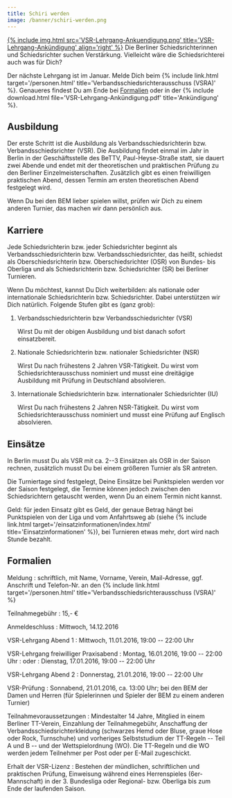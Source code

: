 ```yaml
---
title: Schiri werden
image: /banner/schiri-werden.png
---
```


[{% include img.html src='VSR-Lehrgang-Ankuendigung.png' title='VSR-Lehrgang-Ankündigung' align='right' %}](/img/VSR-Lehrgang-Ankuendigung.png)
Die Berliner Schiedsrichterinnen und Schiedsrichter suchen Verstärkung.
Vielleicht wäre die Schiedsrichterei auch was für Dich?

Der nächste Lehrgang ist im Januar.
Melde Dich beim {% include link.html target='/personen.html' title='Verbandsschiedsrichterausschuss (VSRA)' %}.
Genaueres findest Du am Ende bei [Formalien](#formalien) oder in der {% include download.html file='VSR-Lehrgang-Ankündigung.pdf' title='Ankündigung' %}.


## Ausbildung

Der erste Schritt ist die Ausbildung als Verbandsschiedsrichterin bzw. Verbandsschiedsrichter (VSR).
Die Ausbildung findet einmal im Jahr in Berlin in der Geschäftsstelle des BeTTV, Paul-Heyse-Straße statt, sie dauert zwei Abende und endet mit der theoretischen und praktischen Prüfung zu den Berliner Einzelmeisterschaften.
Zusätzlich gibt es einen freiwilligen praktischen Abend, dessen Termin am ersten theoretischen Abend festgelegt wird.

Wenn Du bei den BEM lieber spielen willst, prüfen wir Dich zu einem anderen Turnier, das machen wir dann persönlich aus.


## Karriere

Jede Schiedsrichterin bzw. jeder Schiedsrichter beginnt als Verbandsschiedsrichterin bzw. Verbandsschiedsrichter, das heißt, schiedst als Oberschiedsrichterin bzw. Oberschiedsrichter (OSR) von Bundes- bis Oberliga und als Schiedsrichterin bzw. Schiedsrichter (SR) bei Berliner Turnieren.

Wenn Du möchtest, kannst Du Dich weiterbilden: als nationale oder internationale Schiedsrichterin bzw. Schiedsrichter.
Dabei unterstützen wir Dich natürlich.
Folgende Stufen gibt es (ganz grob):

1. Verbandsschiedsrichterin bzw Verbandsschiedsrichter (VSR)

	Wirst Du mit der obigen Ausbildung und bist danach sofort einsatzbereit.

2. Nationale Schiedsrichterin bzw. nationaler Schiedsrichter (NSR)

	Wirst Du nach frühestens 2 Jahren VSR-Tätigkeit.
	Du wirst vom Schiedsrichterausschuss nominiert und musst eine dreitägige Ausbildung mit Prüfung in Deutschland absolvieren.

3. Internationale Schiedsrichterin bzw. internationaler Schiedsrichter (IU)

	Wirst Du nach frühestens 2 Jahren NSR-Tätigkeit.
	Du wirst vom Schiedsrichterausschuss nominiert und musst eine Prüfung auf Englisch absolvieren.

## Einsätze

In Berlin musst Du als VSR mit ca. 2--3 Einsätzen als OSR in der Saison rechnen, zusätzlich musst Du bei einem größeren Turnier als SR antreten.

Die Turniertage sind festgelegt, Deine Einsätze bei Punktspielen werden vor der Saison festgelegt, die Termine können jedoch zwischen den Schiedsrichtern getauscht werden, wenn Du an einem Termin nicht kannst.

Geld: für jeden Einsatz gibt es Geld, der genaue Betrag hängt bei Punktspielen von der Liga und vom Anfahrtsweg ab (siehe {% include link.html target='/einsatzinformationen/index.html' title='Einsatzinformationen' %}), bei Turnieren etwas mehr, dort wird nach Stunde bezahlt.


## Formalien

Meldung
: schriftlich, mit Name, Vorname, Verein, Mail-Adresse, ggf. Anschrift und Telefon-Nr. an den {% include link.html target='/personen.html' title='Verbandsschiedsrichterausschuss (VSRA)' %}

Teilnahmegebühr
: 15,- €

Anmeldeschluss
: Mittwoch, 14.12.2016

VSR-Lehrgang Abend 1
: Mittwoch, 11.01.2016, 19:00 -- 22:00 Uhr

VSR-Lehrgang freiwilliger Praxisabend
: Montag, 16.01.2016, 19:00 -- 22:00 Uhr
: oder
: Dienstag, 17.01.2016, 19:00 -- 22:00 Uhr

VSR-Lehrgang Abend 2
: Donnerstag, 21.01.2016, 19:00 -- 22:00 Uhr

VSR-Prüfung
: Sonnabend, 21.01.2016, ca. 13:00 Uhr; bei den BEM der Damen und Herren (für Spielerinnen und Spieler der BEM zu einem anderen Turnier)

Teilnahmevoraussetzungen
: Mindestalter 14 Jahre, Mitglied in einem Berliner TT-Verein, Einzahlung der Teilnahmegebühr, Anschaffung der Verbandsschiedsrichterkleidung (schwarzes Hemd oder Bluse, graue Hose oder Rock, Turnschuhe) und vorheriges Selbststudium der TT-Regeln -- Teil A und B -- und der Wettspielordnung (WO). Die TT-Regeln und die WO werden jedem Teilnehmer per Post oder per E-Mail zugeschickt.

Erhalt der VSR-Lizenz
: Bestehen der mündlichen, schriftlichen und praktischen Prüfung, Einweisung während eines Herrenspieles (6er-Mannschaft) in der 3. Bundesliga oder Regional- bzw. Oberliga bis zum Ende der laufenden Saison.
